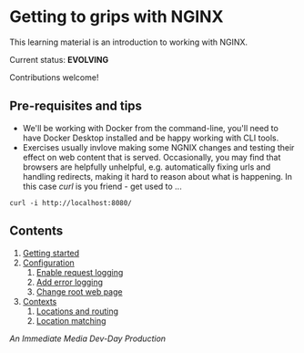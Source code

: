 # Getting to grips with NGINX

This learning material is an introduction to working with NGINX.

Current status: **EVOLVING**

Contributions welcome!

## Pre-requisites and tips

* We'll be working with Docker from the command-line, you'll need to have Docker Desktop installed and be happy working with CLI tools.
* Exercises usually invlove making some NGNIX changes and testing their effect on web content that is served. Occasionally, you may find that browsers are helpfully unhelpful, e.g. automatically fixing urls and handling redirects, making it hard to reason about what is happening. In this case _curl_ is you friend - get used to ...

```
curl -i http://localhost:8080/
```

## Contents

1. [Getting started](/md/getting-started.md)
2. [Configuration](/md/config-files.md)
    1. [Enable request logging](/md/enable-request-logging.md)
    1. [Add error logging](/md/add-error-logging.md)
    1. [Change root web page](/md/change-root-web-page.md)
3. [Contexts](/md/contexts.md)
    1. [Locations and routing](/md/locations-and-routing.md)
    1. [Location matching](/md/location-matching.md)

_An Immediate Media Dev-Day Production_
